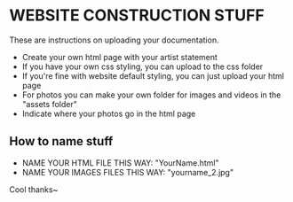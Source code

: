 **WEBSITE CONSTRUCTION STUFF**
======================

These are instructions on uploading your documentation.

* Create your own html page with your artist statement 
* If you have your own css styling, you can upload to the css folder
* If you're fine with website default styling, you can just upload your html page
* For photos you can make your own folder for images and videos in the "assets folder"
* Indicate where your photos go in the html page

How to name stuff
------------------

* NAME YOUR HTML FILE THIS WAY: "YourName.html"
* NAME YOUR IMAGES FILES THIS WAY: "yourname_2.jpg" 


Cool thanks~
